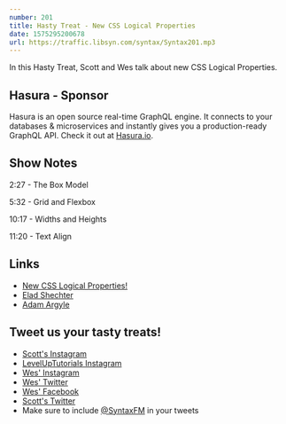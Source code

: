 ```yaml
---
number: 201
title: Hasty Treat - New CSS Logical Properties
date: 1575295200678
url: https://traffic.libsyn.com/syntax/Syntax201.mp3
---
```


In this Hasty Treat, Scott and Wes talk about new CSS Logical Properties.

## Hasura - Sponsor
Hasura is an open source real-time GraphQL engine. It connects to your databases & microservices and instantly gives you a production-ready GraphQL API. Check it out at [Hasura.io](https://hasura.io/).

## Show Notes

2:27 - The Box Model

5:32 - Grid and Flexbox

10:17 - Widths and Heights

11:20 - Text Align

## Links
* [New CSS Logical Properties!](https://medium.com/@elad/new-css-logical-properties-bc6945311ce7)
* [Elad Shechter](https://twitter.com/eladsc)
* [Adam Argyle](https://twitter.com/argyleink)

## Tweet us your tasty treats!
* [Scott's Instagram](https://www.instagram.com/stolinski/)
* [LevelUpTutorials Instagram](https://www.instagram.com/LevelUpTutorials/)
* [Wes' Instagram](https://www.instagram.com/wesbos/)
* [Wes' Twitter](https://twitter.com/wesbos)
* [Wes' Facebook](https://www.facebook.com/wesbos.developer)
* [Scott's Twitter](https://twitter.com/stolinski)
* Make sure to include [@SyntaxFM](https://twitter.com/SyntaxFM) in your tweets